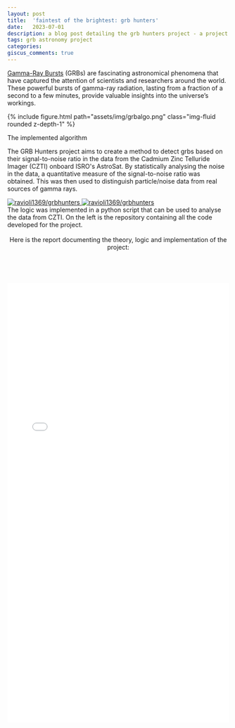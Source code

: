 ```yaml
---
layout: post
title:  'faintest of the brightest: grb hunters'
date:   2023-07-01
description: a blog post detailing the grb hunters project - a project to detect gamma ray bursts in the data from the czti instrument onboard astrosat. <i>Krittika Summer Projects 2023</i>
tags: grb astronomy project
categories: 
giscus_comments: true
---
```


[Gamma-Ray Bursts](https://imagine.gsfc.nasa.gov/science/objects/bursts1.html) (GRBs) are fascinating astronomical phenomena that have
captured the attention of scientists and researchers around the world. These
powerful bursts of gamma-ray radiation, lasting from a fraction of a second to a
few minutes, provide valuable insights into the universe’s workings.

<div class="row mt-3">
    <div class="col-sm mt-3 mt-md-0">
        {% include figure.html path="assets/img/grbalgo.png" class="img-fluid rounded z-depth-1" %}
    </div>
</div>
<div class="caption">
    <p class="caption-text">The implemented algorithm</p>
</div>

The GRB Hunters project aims to create a method to detect grbs based on their signal-to-noise ratio 
in the data from the Cadmium Zinc Telluride Imager (CZTI) onboard ISRO's AstroSat. By statistically analysing the noise in the data, a quantitative measure of the signal-to-noise ratio was obtained. This was then used to distinguish particle/noise data from real sources of gamma rays.



<div class="row mt-3">
  <div class="repo p-2 text-center">
    <a href="https://github.com/ravioli1369/grbhunters">
      <img class="repo-img-light w-100" alt="ravioli1369/grbhunters" src="https://github-readme-stats.vercel.app/api/pin/?username=ravioli1369&repo=grbhunters&theme={{ site.repo_theme_light }}">
      <img class="repo-img-dark w-100" alt="ravioli1369/grbhunters" src="https://github-readme-stats.vercel.app/api/pin/?username=ravioli1369&repo=grbhunters&theme={{ site.repo_theme_dark }}">
    </a>
  </div>
  <div class="col-sm mt-3 mt-md-0">
        The logic was implemented in a python script that can be used to analyse the data from CZTI. On the left is the repository containing all the code developed for the project. 
    </div>
</div><br>

<div class="post">

  <header class="post-header">
    Here is the report documenting the theory, logic and implementation of the project:
 <a href="{{'assets/pdf/grbhunters.pdf' | relative_url}}" target="_blank" rel="noopener noreferrer" class="float-right"><i class="fas fa-file-pdf"></i></a>
  </header><br>
  <embed src="{{'assets/pdf/grbhunters.pdf' | relative_url}}" width="100%" height="1000px" type="application/pdf">

</div>


